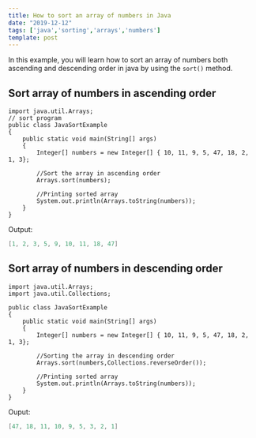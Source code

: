 ```yaml
---
title: How to sort an array of numbers in Java
date: "2019-12-12"
tags: ['java','sorting','arrays','numbers']
template: post
---
```


In this example, you will learn how to sort an array of numbers both ascending and descending order in java by using the `sort()` method.

## Sort array of numbers in ascending order

```java{10}
import java.util.Arrays;
// sort program
public class JavaSortExample
{
    public static void main(String[] args)
    {
        Integer[] numbers = new Integer[] { 10, 11, 9, 5, 47, 18, 2, 1, 3};

        //Sort the array in ascending order
        Arrays.sort(numbers);

        //Printing sorted array
        System.out.println(Arrays.toString(numbers));
    }
}
```

Output:

```java
[1, 2, 3, 5, 9, 10, 11, 18, 47]
```

## Sort array of numbers in descending order

```java{11}
import java.util.Arrays;
import java.util.Collections;

public class JavaSortExample
{
    public static void main(String[] args)
    {
        Integer[] numbers = new Integer[] { 10, 11, 9, 5, 47, 18, 2, 1, 3};

        //Sorting the array in descending order
        Arrays.sort(numbers,Collections.reverseOrder());

        //Printing sorted array
        System.out.println(Arrays.toString(numbers));
    }
}
```

Ouput:

```java
[47, 18, 11, 10, 9, 5, 3, 2, 1]
```

